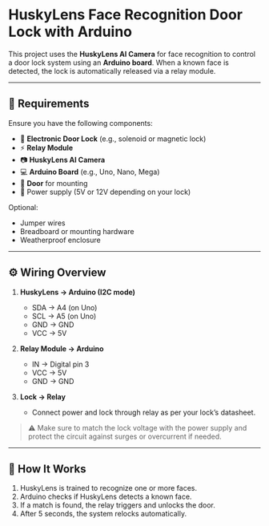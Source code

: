 # HuskyLens Face Recognition Door Lock with Arduino

This project uses the **HuskyLens AI Camera** for face recognition to control a door lock system using an **Arduino board**. When a known face is detected, the lock is automatically released via a relay module.

---

## 🧰 Requirements

Ensure you have the following components:

- 🔐 **Electronic Door Lock** (e.g., solenoid or magnetic lock)
- ⚡ **Relay Module**
- 📷 **HuskyLens AI Camera**
- 💻 **Arduino Board** (e.g., Uno, Nano, Mega)
- 🚪 **Door** for mounting
- 🔌 Power supply (5V or 12V depending on your lock)

Optional:
- Jumper wires
- Breadboard or mounting hardware
- Weatherproof enclosure

---

## ⚙️ Wiring Overview

1. **HuskyLens → Arduino (I2C mode)**  
   - SDA → A4 (on Uno)  
   - SCL → A5 (on Uno)  
   - GND → GND  
   - VCC → 5V

2. **Relay Module → Arduino**  
   - IN → Digital pin 3  
   - VCC → 5V  
   - GND → GND

3. **Lock → Relay**  
   - Connect power and lock through relay as per your lock’s datasheet.

> ⚠️ Make sure to match the lock voltage with the power supply and protect the circuit against surges or overcurrent if needed.

---

## 🔄 How It Works

1. HuskyLens is trained to recognize one or more faces.  
2. Arduino checks if HuskyLens detects a known face.  
3. If a match is found, the relay triggers and unlocks the door.  
4. After 5 seconds, the system relocks automatically.

